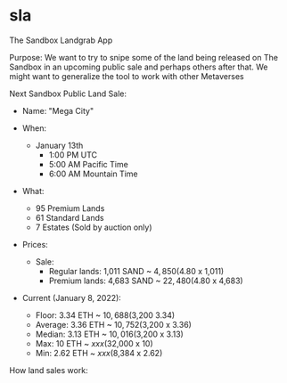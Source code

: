 # sla
The Sandbox Landgrab App

Purpose:
We want to try to snipe some of the land being released on The Sandbox in an upcoming public sale and perhaps others after that.
We might want to generalize the tool to work with other Metaverses

Next Sandbox Public Land Sale:

- Name: "Mega City"

- When:
  - January 13th
    - 1:00 PM UTC
    - 5:00 AM Pacific Time
    - 6:00 AM Mountain Time

- What:
  - 95 Premium Lands
  - 61 Standard Lands
  - 7 Estates (Sold by auction only)

- Prices:
  - Sale:
    - Regular lands: 1,011 SAND ~ $4,850 ($4.80 x 1,011)
    - Premium lands: 4,683 SAND ~ $22,480 ($4.80 x 4,683)
  
- Current (January 8, 2022):
    - Floor: 3.34 ETH  ~ $10,688 ($3,200 3.34)
    - Average: 3.36 ETH  ~ $10,752 ($3,200 x 3.36)
    - Median: 3.13 ETH  ~ $10,016 ($3,200 x 3.13)
    - Max: 10 ETH  ~ $xxx ($32,000 x 10)
    - Min: 2.62 ETH  ~ $xxx ($8,384 x 2.62)
  
  
How land sales work: 
